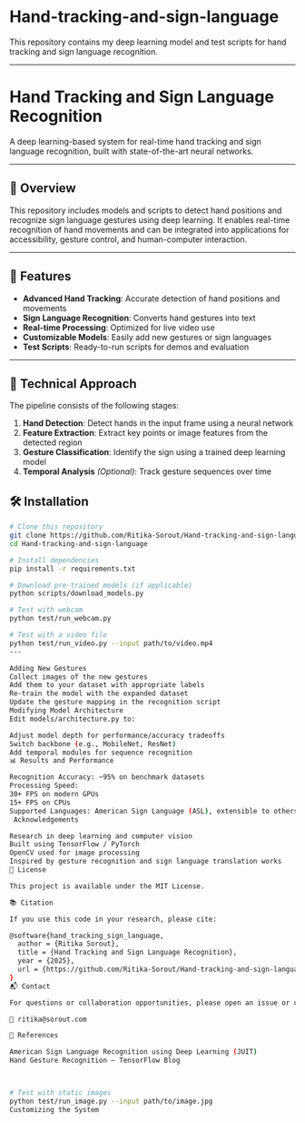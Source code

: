 # Hand-tracking-and-sign-language

This repository contains my deep learning model and test scripts for hand tracking and sign language recognition.

---

# Hand Tracking and Sign Language Recognition

A deep learning-based system for real-time hand tracking and sign language recognition, built with state-of-the-art neural networks.

---

## 🧠 Overview

This repository includes models and scripts to detect hand positions and recognize sign language gestures using deep learning. It enables real-time recognition of hand movements and can be integrated into applications for accessibility, gesture control, and human-computer interaction.

---

## 🚀 Features

- **Advanced Hand Tracking**: Accurate detection of hand positions and movements  
- **Sign Language Recognition**: Converts hand gestures into text  
- **Real-time Processing**: Optimized for live video use  
- **Customizable Models**: Easily add new gestures or sign languages  
- **Test Scripts**: Ready-to-run scripts for demos and evaluation  

---

## 🔧 Technical Approach

The pipeline consists of the following stages:
1. **Hand Detection**: Detect hands in the input frame using a neural network  
2. **Feature Extraction**: Extract key points or image features from the detected region  
3. **Gesture Classification**: Identify the sign using a trained deep learning model  
4. **Temporal Analysis** *(Optional)*: Track gesture sequences over time  



## 🛠️ Installation

```bash
# Clone this repository
git clone https://github.com/Ritika-Sorout/Hand-tracking-and-sign-language.git
cd Hand-tracking-and-sign-language

# Install dependencies
pip install -r requirements.txt

# Download pre-trained models (if applicable)
python scripts/download_models.py

# Test with webcam
python test/run_webcam.py

# Test with a video file
python test/run_video.py --input path/to/video.mp4
---

Adding New Gestures
Collect images of the new gestures
Add them to your dataset with appropriate labels
Re-train the model with the expanded dataset
Update the gesture mapping in the recognition script
Modifying Model Architecture
Edit models/architecture.py to:

Adjust model depth for performance/accuracy tradeoffs
Switch backbone (e.g., MobileNet, ResNet)
Add temporal modules for sequence recognition
📊 Results and Performance

Recognition Accuracy: ~95% on benchmark datasets
Processing Speed:
30+ FPS on modern GPUs
15+ FPS on CPUs
Supported Languages: American Sign Language (ASL), extensible to others
 Acknowledgements

Research in deep learning and computer vision
Built using TensorFlow / PyTorch
OpenCV used for image processing
Inspired by gesture recognition and sign language translation works
📝 License

This project is available under the MIT License.

📚 Citation

If you use this code in your research, please cite:

@software{hand_tracking_sign_language,
  author = {Ritika Sorout},
  title = {Hand Tracking and Sign Language Recognition},
  year = {2025},
  url = {https://github.com/Ritika-Sorout/Hand-tracking-and-sign-language}
}
📬 Contact

For questions or collaboration opportunities, please open an issue or contact:

📧 ritika@sorout.com

🔗 References

American Sign Language Recognition using Deep Learning (JUIT)
Hand Gesture Recognition – TensorFlow Blog



# Test with static images
python test/run_image.py --input path/to/image.jpg
Customizing the System
